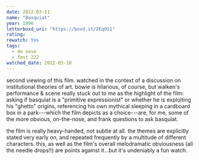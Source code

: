 ```yaml
---
date: 2022-03-11
name: "Basquiat"
year: 1996
letterboxd_uri: "https://boxd.it/2EqOS1"
rating: 
rewatch: Yes
tags:
  - de seve
  - fmst 222
watched_date: 2022-03-10
---
```


second viewing of this film. watched in the context of a discussion on institutional theories of art. bowie is hilarious, of course, but walken's performance & scene really stuck out to me as the highlight of the film: asking if basquiat is a "primitive expressionist" or whether he is exploiting his "ghetto" origins, referencing his own mythical sleeping in a cardboard box in a park---which the film depicts as a choice---are, for me, some of the more obvious, on-the-nose, and frank questions to ask basquiat.

the film is really heavy-handed, not subtle at all. the themes are explicitly stated very early on, and repeated frequently by a multitude of different characters. this, as well as the film's overall melodramatic obviousness (all the needle drops!!) are points against it...but it's undeniably a fun watch.
